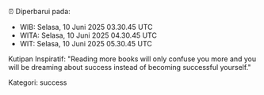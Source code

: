 ⏰ Diperbarui pada:
- WIB: Selasa, 10 Juni 2025 03.30.45 UTC
- WITA: Selasa, 10 Juni 2025 04.30.45 UTC
- WIT: Selasa, 10 Juni 2025 05.30.45 UTC

Kutipan Inspiratif:
"Reading more books will only confuse you more and you will be dreaming about success instead of becoming successful yourself."


Kategori: success

